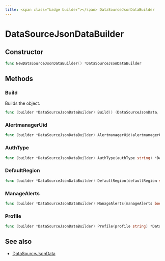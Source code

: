 ```yaml
---
title: <span class="badge builder"></span> DataSourceJsonDataBuilder
---
```

# <span class="badge builder"></span> DataSourceJsonDataBuilder

## Constructor

```go
func NewDataSourceJsonDataBuilder() *DataSourceJsonDataBuilder
```
## Methods

### <span class="badge object-method"></span> Build

Builds the object.

```go
func (builder *DataSourceJsonDataBuilder) Build() (DataSourceJsonData, error)
```

### <span class="badge object-method"></span> AlertmanagerUid

```go
func (builder *DataSourceJsonDataBuilder) AlertmanagerUid(alertmanagerUid string) *DataSourceJsonDataBuilder
```

### <span class="badge object-method"></span> AuthType

```go
func (builder *DataSourceJsonDataBuilder) AuthType(authType string) *DataSourceJsonDataBuilder
```

### <span class="badge object-method"></span> DefaultRegion

```go
func (builder *DataSourceJsonDataBuilder) DefaultRegion(defaultRegion string) *DataSourceJsonDataBuilder
```

### <span class="badge object-method"></span> ManageAlerts

```go
func (builder *DataSourceJsonDataBuilder) ManageAlerts(manageAlerts bool) *DataSourceJsonDataBuilder
```

### <span class="badge object-method"></span> Profile

```go
func (builder *DataSourceJsonDataBuilder) Profile(profile string) *DataSourceJsonDataBuilder
```

## See also

 * <span class="badge object-type-struct"></span> [DataSourceJsonData](./object-DataSourceJsonData.md)
